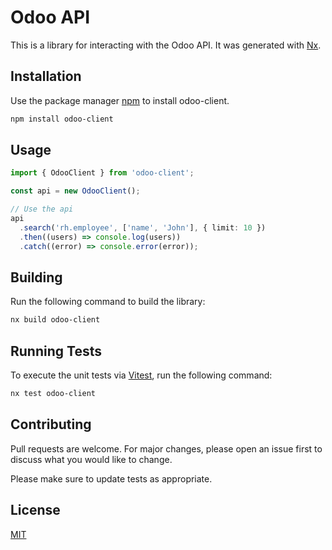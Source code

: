 # Odoo API

This is a library for interacting with the Odoo API. It was generated with [Nx](https://nx.dev).

## Installation

Use the package manager [npm](https://www.npmjs.com/) to install odoo-client.

```bash
npm install odoo-client
```

## Usage

```typescript
import { OdooClient } from 'odoo-client';

const api = new OdooClient();

// Use the api
api
  .search('rh.employee', ['name', 'John'], { limit: 10 })
  .then((users) => console.log(users))
  .catch((error) => console.error(error));
```

## Building

Run the following command to build the library:

```bash
nx build odoo-client
```

## Running Tests

To execute the unit tests via [Vitest](https://vitest.dev/), run the following command:

```bash
nx test odoo-client
```

## Contributing

Pull requests are welcome. For major changes, please open an issue first to discuss what you would like to change.

Please make sure to update tests as appropriate.

## License

[MIT](https://choosealicense.com/licenses/mit/)
